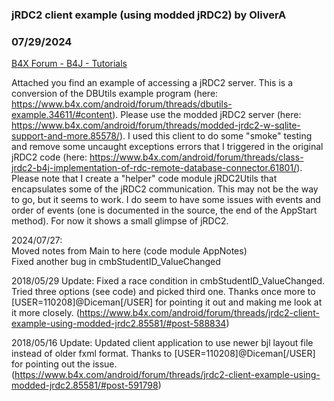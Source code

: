 ### jRDC2 client example (using modded jRDC2) by OliverA
### 07/29/2024
[B4X Forum - B4J - Tutorials](https://www.b4x.com/android/forum/threads/85581/)

Attached you find an example of accessing a jRDC2 server. This is a conversion of the DBUtils example program (here: <https://www.b4x.com/android/forum/threads/dbutils-example.34611/#content>). Please use the modded jRDC2 server (here: <https://www.b4x.com/android/forum/threads/modded-jrdc2-w-sqlite-support-and-more.85578/>). I used this client to do some "smoke" testing and remove some uncaught exceptions errors that I triggered in the original jRDC2 code (here: <https://www.b4x.com/android/forum/threads/class-jrdc2-b4j-implementation-of-rdc-remote-database-connector.61801/>). Please note that I create a "helper" code module jRDC2Utils that encapsulates some of the jRDC2 communication. This may not be the way to go, but it seems to work. I do seem to have some issues with events and order of events (one is documented in the source, the end of the AppStart method). For now it shows a small glimpse of jRDC2.  
  
2024/07/27:  
 Moved notes from Main to here (code module AppNotes)  
 Fixed another bug in cmbStudentID\_ValueChanged  
  
2018/05/29 Update: Fixed a race condition in cmbStudentID\_ValueChanged. Tried three options (see code) and picked third one. Thanks once more to [USER=110208]@Diceman[/USER] for pointing it out and making me look at it more closely. (<https://www.b4x.com/android/forum/threads/jrdc2-client-example-using-modded-jrdc2.85581/#post-588834>)  
  
2018/05/16 Update: Updated client application to use newer bjl layout file instead of older fxml format. Thanks to [USER=110208]@Diceman[/USER] for pointing out the issue. (<https://www.b4x.com/android/forum/threads/jrdc2-client-example-using-modded-jrdc2.85581/#post-591798>)